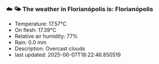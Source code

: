 ### ☁️ 🌤️  The weather in Florianópolis is: Florianópolis

- Temperature: 17.57°C
- On flesh: 17.39°C
- Relative air humidity: 77%
- Rain: 0.0 mm
- Description: Overcast clouds
- last updated: 2025-06-07T18:22:46.850519
